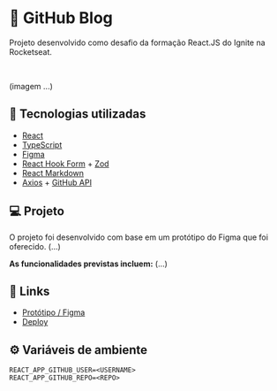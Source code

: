 # 📝 GitHub Blog
Projeto desenvolvido como desafio da formação React.JS do Ignite na Rocketseat.

<br>

<!-- <p align="center">
  <img alt="To-Do List Project Preview" src="https://github.com/rcrdk/ignite-challenge-todo-list/blob/main/public/preview.jpeg?raw=true" width="100%" />
</p> -->
(imagem ...)

## 🚀 Tecnologias utilizadas

- [React](https://reactjs.org)
- [TypeScript](https://www.typescriptlang.org/)
- [Figma](http://figma.com/)
- [React Hook Form](https://react-hook-form.com/) + [Zod](https://zod.dev/)
- [React Markdown](https://remarkjs.github.io/react-markdown/)
- [Axios](https://axios-http.com/docs/intro) + [GitHub API](https://docs.github.com/en/rest?apiVersion=2022-11-28)

## 💻 Projeto

O projeto foi desenvolvido com base em um protótipo do Figma que foi oferecido. (...)

**As funcionalidades previstas incluem:** (...)

## 🔗 Links

- [Protótipo / Figma](https://www.figma.com/file/ToNoWE1lAJxsi7b4qPE9HU/Desafio---GitHub-Blog?type=design&node-id=0%3A1&mode=design&t=14nQZ0kf7aUcm432-1)
- [Deploy](https://ignite-challenge-github-blog.vercel.app/)

## ⚙️ Variáveis de ambiente

```shell
REACT_APP_GITHUB_USER=<USERNAME>
REACT_APP_GITHUB_REPO=<REPO>
```
